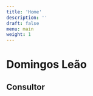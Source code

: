 ```yaml
---
title: 'Home'
description: ''
draft: false
menu: main
weight: 1
---
```


# Domingos Leão

## Consultor
